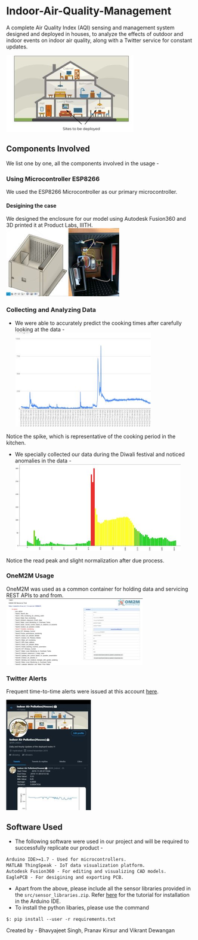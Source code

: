 # Indoor-Air-Quality-Management
A complete Air Quality Index (AQI) sensing and management system designed and deployed in houses, to analyze the effects of outdoor and indoor events on indoor air quality, along with a Twitter service for constant updates.

![House Image](./docs/imgs/indoor.jpg)

## Components Involved
We list one by one, all the components involved in the usage -
### Using Microcontroller ESP8266
We used the ESP8266 Microcontroller as our primary microcontroller.

#### Desigining the case
We designed the enclosure for our model using Autodesk Fusion360 and 3D printed it at Product Labs, IIITH.
![3D Model](./docs/imgs/image.png)

### Collecting and Analyzing Data
- We were able to accurately predict the cooking times after carefully looking at the data - 
![3D Model](./docs/imgs/Histogram.png)

Notice the spike, which is representative of the cooking period in the kitchen.
- We specially collected our data during the Diwali festival and noticed anomalies in the data - 
![3D Model](./docs/imgs/graph.png)

Notice the read peak and slight normalization after due process.

### OneM2M Usage
OneM2M was used as a common container for holding data and servicing REST APIs to and from.
![3D Model](./docs/imgs/onem2m.jpg)

### Twitter Alerts
Frequent time-to-time alerts were issued at this account [here](https://twitter.com/iiith_indoor). 

![3D Model](./docs/imgs/twitter.png)

## Software Used
- The following software were used in our project and will be required to successfully replicate our product -
```
Arduino IDE>=1.7 - Used for microcontrollers.
MATLAB ThingSpeak - IoT data visualization platform.
Autodesk Fusion360 - For editing and visualizing CAD models.
EaglePCB - For desigining and exporting PCB.
```
- Apart from the above, please include all the sensor libraries provided in the `src/sensor_libraries.zip`. Refer [here](https://www.arduino.cc/en/guide/libraries) for the tutorial for installation in the Arduino IDE.
- To install the python libaries, please use the command 
```
$: pip install --user -r requirements.txt
```

Created by - 
Bhavyajeet Singh, Pranav Kirsur and Vikrant Dewangan
